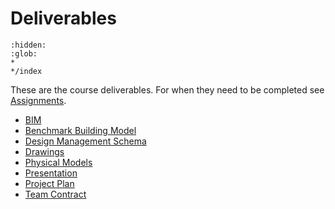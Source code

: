 # Deliverables
```{toctree}
:hidden:
:glob:
*
*/index
```
These are the course deliverables. For when they need to be completed see [Assignments](../Assignments).

* [BIM](BIM.md)
* [Benchmark Building Model](BBM.md)
* [Design Management Schema](DMS.md)
* [Drawings](Drawings.md)
* [Physical Models](PhysicalModel.md)
* [Presentation](Presentation.md)
* [Project Plan](ProjectPlan.md)
* [Team Contract](TeamContract.md)
